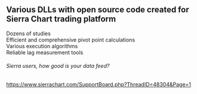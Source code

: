 ## Various DLLs with open source code created for Sierra Chart trading platform
Dozens of studies  
Efficient and comprehensive pivot point calculations  
Various execution algorithms  
Reliable lag measurement tools  


###### Sierra users, how good is your data feed?
https://www.sierrachart.com/SupportBoard.php?ThreadID=48304&Page=1
